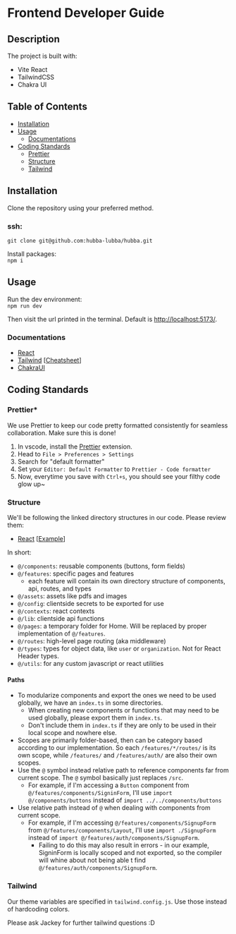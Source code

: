 # Frontend Developer Guide

## Description

The project is built with:

-   Vite React
-   TailwindCSS
-   Chakra UI

## Table of Contents

-   [Installation](#installation)
-   [Usage](#usage)
    -   [Documentations](#documentations)
-   [Coding Standards](#coding-standards)
    -   [Prettier](#prettier)
    -   [Structure](#structure)
    -   [Tailwind](#tailwind)

## Installation

Clone the repository using your preferred method.

### ssh:

`git clone git@github.com:hubba-lubba/hubba.git`

Install packages:  
`npm i`

## Usage

Run the dev environment:  
`npm run dev`

Then visit the url printed in the terminal. Default is [http://localhost:5173/](http://localhost:5173/).

### Documentations

-   [React](https://react.dev/reference/react)
-   [Tailwind](https://tailwindcss.com/docs) [[Cheatsheet](https://nerdcave.com/tailwind-cheat-sheet)]
-   [ChakraUI](https://chakra-ui.com/docs/components)


## Coding Standards

### Prettier*

We use Prettier to keep our code pretty formatted consistently for seamless collaboration. Make sure this is done!

1.  In vscode, install the [Prettier](https://marketplace.visualstudio.com/items?itemName=esbenp.prettier-vscode) extension.
2.  Head to `File > Preferences > Settings`
3.  Search for "default formatter"
4.  Set your `Editor: Default Formatter` to `Prettier - Code formatter`
5.  Now, everytime you save with `Ctrl+s`, you should see your filthy code glow up~

### Structure

We'll be following the linked directory structures in our code. Please review them:

-   [React](https://github.com/alan2207/bulletproof-react/blob/master/docs/project-structure.md) [[Example](https://github.com/alan2207/bulletproof-react/tree/master/src)]

In short:

-   `@/components`: reusable components (buttons, form fields)
-   `@/features`: specific pages and features
    -   each feature will contain its own directory structure of components, api, routes, and types
-   `@/assets`: assets like pdfs and images
-   `@/config`: clientside secrets to be exported for use
-   `@/contexts`: react contexts
-   `@/lib`: clientside api functions
-   `@/pages`: a temporary folder for Home. Will be replaced by proper implementation of `@/features`.
-   `@/routes`: high-level page routing (aka middleware)
-   `@/types`: types for object data, like `user` or `organization`. Not for React Header types.
-   `@/utils`: for any custom javascript or react utilities

#### Paths

-   To modularize components and export the ones we need to be used globally, we have an `index.ts` in some directories.
    -   When creating new components or functions that may need to be used globally, please export them in `index.ts`.
    -   Don't include them in `index.ts` if they are only to be used in their local scope and nowhere else.
-   Scopes are primarily folder-based, then can be category based according to our implementation. So each `/features/*/routes/` is its own scope, while `/features/` and `/features/auth/` are also their own scopes.
-   Use the `@` symbol instead relative path to reference components far from current scope. The `@` symbol basically just replaces `/src`.
    -   For example, if I'm accessing a `Button` component from `@/features/components/SigninForm`, I'll use `import @/components/buttons` instead of `import ../../components/buttons`
-   Use relative path instead of `@` when dealing with components from current scope.
    -   For example, if I'm accessing `@/features/components/SignupForm` from `@/features/components/Layout`, I'll use `import ./SignupForm` instead of `import @/features/auth/components/SignupForm`.
        -   Failing to do this may also result in errors - in our example, SigninForm is locally scoped and not exported, so the compiler will whine about not being able t find `@/features/auth/components/SignupForm`.

### Tailwind

Our theme variables are specified in `tailwind.config.js`. Use those instead of hardcoding colors.

Please ask Jackey for further tailwind questions :D